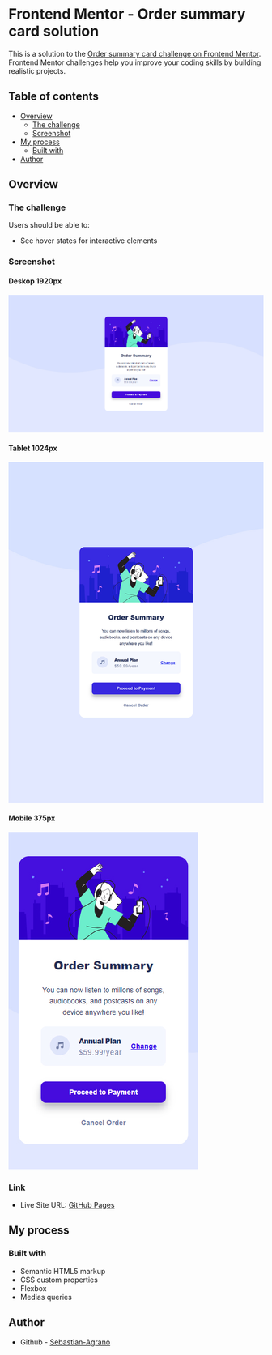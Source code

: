 # Frontend Mentor - Order summary card solution

This is a solution to the [Order summary card challenge on Frontend Mentor](https://www.frontendmentor.io/challenges/order-summary-component-QlPmajDUj). Frontend Mentor challenges help you improve your coding skills by building realistic projects. 

## Table of contents

- [Overview](#overview)
  - [The challenge](#the-challenge)
  - [Screenshot](#screenshot)
- [My process](#my-process)
  - [Built with](#built-with)
- [Author](#author)

## Overview

### The challenge

Users should be able to:

- See hover states for interactive elements

### Screenshot

#### Deskop 1920px
![](./screenshots/deskop-screenshot.jpg)

#### Tablet 1024px
![](./screenshots/tablet-screenshot.jpg)

#### Mobile 375px
![](./screenshots/mobile-screenshot.jpg)

### Link

- Live Site URL: [GitHub Pages](https://sebastian-agrano.github.io/frontend-mentor-order-summary-component/)

## My process

### Built with

- Semantic HTML5 markup
- CSS custom properties
- Flexbox
- Medias queries

## Author

- Github - [Sebastian-Agrano](https://github.com/Sebastian-Agrano)